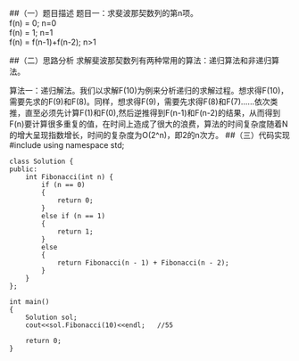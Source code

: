 ##（一）题目描述
题目一：求斐波那契数列的第n项。</br>
f(n) = 0; n=0</br>
f(n) = 1; n=1</br>
f(n) = f(n-1)+f(n-2); n>1

##（二）思路分析
求解斐波那契数列有两种常用的算法：递归算法和非递归算法。

算法一：递归解法。我们以求解F(10)为例来分析递归的求解过程。想求得F(10)，需要先求的F(9)和F(8)。同样，想求得F(9)，需要先求得F(8)和F(7)......依次类推，直至必须先计算F(1)和F(0),然后逆推得到F(n-1)和F(n-2)的结果，从而得到F(n)要计算很多重复的值，在时间上造成了很大的浪费，算法的时间复杂度随着N的增大呈现指数增长，时间的复杂度为O(2^n)，即2的n次方。
##（三）代码实现
    #include<iostream>
    using namespace std;
     
    class Solution {
    public:
    	int Fibonacci(int n) {
    		if (n == 0)
    		{
    			return 0;
    		}
    		else if (n == 1)
    		{
    			return 1;
    		}
    		else
    		{
    			return Fibonacci(n - 1) + Fibonacci(n - 2);
    		}
    	}
    };
     
    int main()
    {
    	Solution sol;
    	cout<<sol.Fibonacci(10)<<endl;   //55
     
    	return 0;
    }

